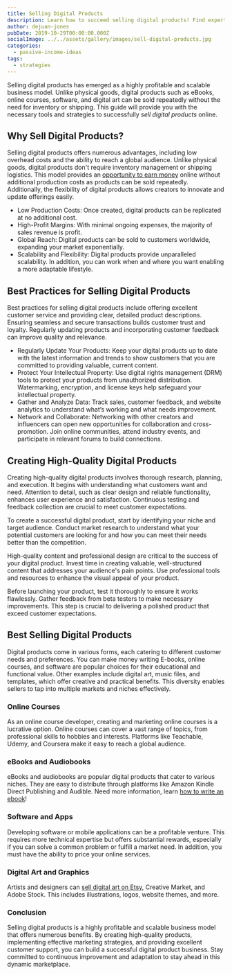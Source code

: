 ```yaml
---
title: Selling Digital Products
description: Learn how to succeed selling digital products! Find expert tips on selling digital products, from creation to marketing and setting up your online store.
author: dejuan-jones
pubDate: 2019-10-29T00:00:00.000Z
socialImage: ../../assets/gallery/images/sell-digital-products.jpg
categories:
  - passive-income-ideas
tags:
  - strategies
---
```


Selling digital products has emerged as a highly profitable and scalable business model. Unlike physical goods, digital products such as eBooks, online courses, software, and digital art can be sold repeatedly without the need for inventory or shipping. This guide will provide you with the necessary tools and strategies to successfully *sell digital products* online.

## Why Sell Digital Products?

Selling digital products offers numerous advantages, including low overhead costs and the ability to reach a global audience. Unlike physical goods, digital products don't require inventory management or shipping logistics. This model provides an [opportunity to earn money](/digital-income-ideas) online without additional production costs as products can be sold repeatedly. Additionally, the flexibility of digital products allows creators to innovate and update offerings easily.

* Low Production Costs: Once created, digital products can be replicated at no additional cost.
* High-Profit Margins: With minimal ongoing expenses, the majority of sales revenue is profit.
* Global Reach: Digital products can be sold to customers worldwide, expanding your market exponentially.
* Scalability and Flexibility: Digital products provide unparalleled scalability. In addition, you can work when and where you want enabling a more adaptable lifestyle.

## Best Practices for Selling Digital Products

Best practices for selling digital products include offering excellent customer service and providing clear, detailed product descriptions. Ensuring seamless and secure transactions builds customer trust and loyalty. Regularly updating products and incorporating customer feedback can improve quality and relevance.

* Regularly Update Your Products: Keep your digital products up to date with the latest information and trends to show customers that you are committed to providing valuable, current content.
* Protect Your Intellectual Property: Use digital rights management (DRM) tools to protect your products from unauthorized distribution. Watermarking, encryption, and license keys help safeguard your intellectual property.
* Gather and Analyze Data: Track sales, customer feedback, and website analytics to understand what’s working and what needs improvement.
* Network and Collaborate: Networking with other creators and influencers can open new opportunities for collaboration and cross-promotion. Join online communities, attend industry events, and participate in relevant forums to build connections.

## Creating High-Quality Digital Products

Creating high-quality digital products involves thorough research, planning, and execution. It begins with understanding what customers want and need. Attention to detail, such as clear design and reliable functionality, enhances user experience and satisfaction. Continuous testing and feedback collection are crucial to meet customer expectations.

To create a successful digital product, start by identifying your niche and target audience. Conduct market research to understand what your potential customers are looking for and how you can meet their needs better than the competition.

High-quality content and professional design are critical to the success of your digital product. Invest time in creating valuable, well-structured content that addresses your audience's pain points. Use professional tools and resources to enhance the visual appeal of your product.

Before launching your product, test it thoroughly to ensure it works flawlessly. Gather feedback from beta testers to make necessary improvements. This step is crucial to delivering a polished product that exceed customer expectations.

## Best Selling Digital Products

Digital products come in various forms, each catering to different customer needs and preferences. You can make money writing E-books, online courses, and software are popular choices for their educational and functional value. Other examples include digital art, music files, and templates, which offer creative and practical benefits. This diversity enables sellers to tap into multiple markets and niches effectively.

### Online Courses

As an online course developer, creating and marketing online courses is a lucrative option. Online courses can cover a vast range of topics, from professional skills to hobbies and interests. Platforms like Teachable, Udemy, and Coursera make it easy to reach a global audience.

### eBooks and Audiobooks

eBooks and audiobooks are popular digital products that cater to various niches. They are easy to distribute through platforms like Amazon Kindle Direct Publishing and Audible. Need more information, learn [how to write an ebook](/how-to-write-an-ebook)!

### Software and Apps

Developing software or mobile applications can be a profitable venture. This requires more technical expertise but offers substantial rewards, especially if you can solve a common problem or fulfill a market need. In addition, you must have the ability to price your online services.

### Digital Art and Graphics

Artists and designers can [sell digital art on Etsy](/sell-products-on-etsy), Creative Market, and Adobe Stock. This includes illustrations, logos, website themes, and more.

### Conclusion

Selling digital products is a highly profitable and scalable business model that offers numerous benefits. By creating high-quality products, implementing effective marketing strategies, and providing excellent customer support, you can build a successful digital product business. Stay committed to continuous improvement and adaptation to stay ahead in this dynamic marketplace.
